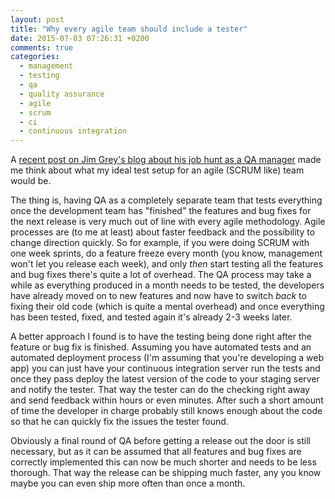 ```yaml
---
layout: post
title: "Why every agile team should include a tester"
date: 2015-07-03 07:26:31 +0200
comments: true
categories:
  - management
  - testing
  - qa
  - quality assurance
  - agile
  - scrum
  - ci
  - continuous integration
---
```


A
[recent post on Jim Grey's blog about his job hunt as a QA manager](http://softwaresaltmines.com/2015/06/30/endangered-species-managers-and-directors-of-quality-assurance/)
made me think about what my ideal test setup for an agile (SCRUM like)
team would be.

The thing is, having QA as a completely separate team that tests
everything once the development team has "finished" the features and
bug fixes for the next release is very much out of line with every
agile methodology. Agile processes are (to me at least) about faster
feedback and the possibility to change direction quickly. So for
example, if you were doing SCRUM with one week sprints, do a feature
freeze every month (you know, management won't let you release each
week), and only *then* start testing all the features and bug fixes
there's quite a lot of overhead. The QA process may take a while as
everything produced in a month needs to be tested, the developers have
already moved on to new features and now have to switch *back* to
fixing their old code (which is quite a mental overhead) and once
everything has been tested, fixed, and tested again it's already 2-3
weeks later.

<!-- more -->

A better approach I found is to have the testing being done right
after the feature or bug fix is finished. Assuming you have automated
tests and an automated deployment process (I'm assuming that you're
developing a web app) you can just have your continuous integration
server run the tests and once they pass deploy the latest version of
the code to your staging server and notify the tester. That way the
tester can do the checking right away and send feedback within hours
or even minutes. After such a short amount of time the developer in
charge probably still knows enough about the code so that he can
quickly fix the issues the tester found.

Obviously a final round of QA before getting a release out the door is
still necessary, but as it can be assumed that all features and bug
fixes are correctly implemented this can now be much shorter and needs
to be less thorough. That way the release can be shipping much faster,
any you know maybe you can even ship more often than once a month.
